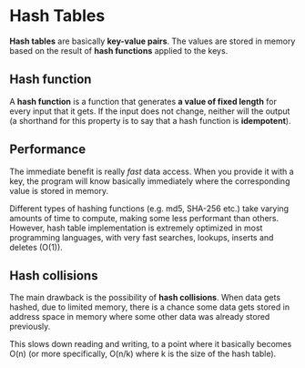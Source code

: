 # Hash Tables

**Hash tables** are basically **key-value pairs**. The values are stored in memory based on the result of **hash functions** applied to the keys.  

## Hash function

A **hash function** is a function that generates **a value of fixed length** for every input that it gets. If the input does not change, neither will the output (a shorthand for this property is to say that a hash function is **idempotent**).

## Performance

The immediate benefit is really *fast* data access. When you provide it with a key, the program will know basically immediately where the corresponding value is stored in memory.  
  
Different types of hashing functions (e.g. md5, SHA-256 etc.) take varying amounts of time to compute, making some less performant than others. However, hash table implementation is extremely optimized in most programming languages, with very fast searches, lookups, inserts and deletes (O(1)).

## Hash collisions

The main drawback is the possibility of **hash collisions**. When data gets hashed, due to limited memory, there is a chance some data gets stored in address space in memory where some other data was already stored previously.  
  
This slows down reading and writing, to a point where it basically becomes O(n) (or more specifically, O(n/k) where k is the size of the hash table).
